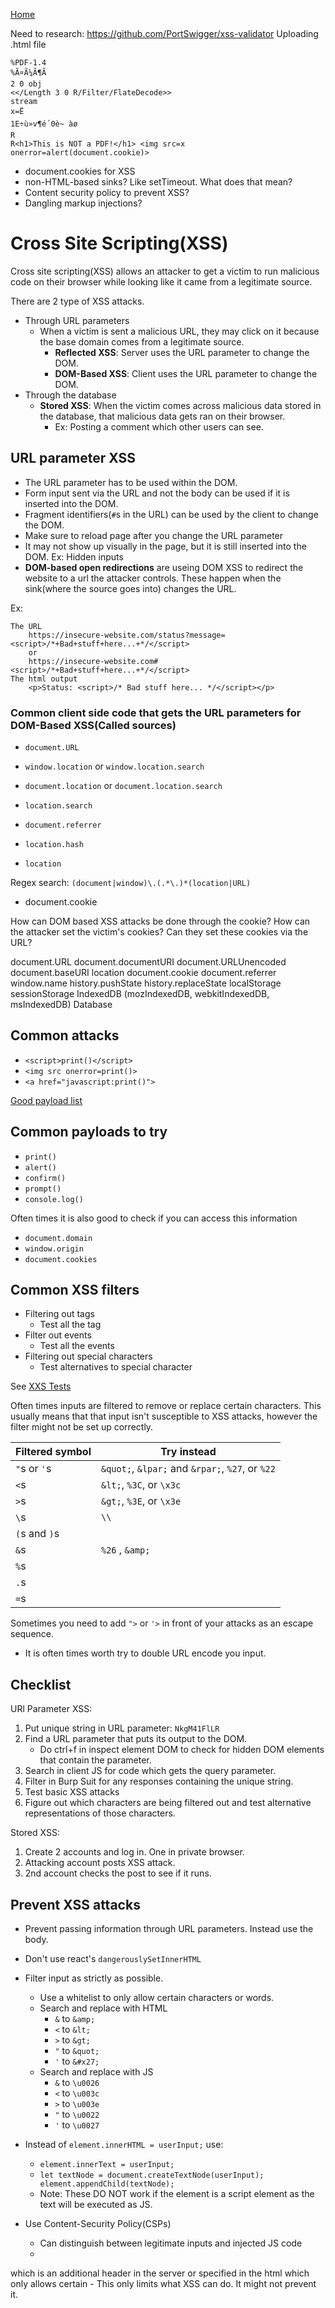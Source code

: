 <!--
 * This file is part of RS Cheat Sheets.
 *
 * RS Cheat Sheets is free software: you can redistribute it and/or modify
 * it under the terms of the GNU General Public License as published by
 * the Free Software Foundation, either version 3 of the License, or
 * (at your option) any later version.
 *
 * RS Cheat Sheets is distributed in the hope that it will be useful,
 * but WITHOUT ANY WARRANTY; without even the implied warranty of
 * MERCHANTABILITY or FITNESS FOR A PARTICULAR PURPOSE.  See the
 * GNU General Public License for more details.
 *
 * You should have received a copy of the GNU General Public License
 * along with RS Cheat Sheets. If not, see <https://www.gnu.org/licenses/>.
 */
-->

[Home](../README.md)

Need to research:
https://github.com/PortSwigger/xss-validator
Uploading .html file
```
%PDF-1.4
%Ã¤Ã¼Ã¶Ã
2 0 obj
<</Length 3 0 R/Filter/FlateDecode>>
stream
x=Ë
1E÷ù»v¶é´0è~ àø
R
R<h1>This is NOT a PDF!</h1> <img src=x onerror=alert(document.cookie)>
```
- document.cookies for XSS
- non-HTML-based sinks? Like setTimeout. What does that mean?
- Content security policy to prevent XSS?
- Dangling markup injections?

# Cross Site Scripting(XSS)
Cross site scripting(XSS) allows an attacker to get a victim to run malicious code on their browser while looking like it came from a legitimate source.

There are 2 type of XSS attacks.
- Through URL parameters
	- When a victim is sent a malicious URL, they may click on it because the base domain comes from a legitimate source.
		- **Reflected XSS**: Server uses the URL parameter to change the DOM.
		- **DOM-Based XSS**: Client uses the URL parameter to change the DOM.
- Through the database
	- **Stored XSS**: When the victim comes across malicious data stored in the database, that malicious data gets ran on their browser.
		- Ex: Posting a comment which other users can see.

## URL parameter XSS
- The URL parameter has to be used within the DOM.
- Form input sent via the URL and not the body can be used if it is inserted into the DOM.
- Fragment identifiers(`#`s in the URL) can be used by the client to change the DOM.
- Make sure to reload page after you change the URL parameter
- It may not show up visually in the page, but it is still inserted into the DOM. Ex: Hidden inputs
- **DOM-based open redirections** are useing DOM XSS to redirect the website to a url the attacker controls. These happen when the sink(where the source goes into) changes the URL.

Ex:
```
The URL
	https://insecure-website.com/status?message=<script>/*+Bad+stuff+here...+*/</script>
	or
	https://insecure-website.com#<script>/*+Bad+stuff+here...+*/</script>
The html output
	<p>Status: <script>/* Bad stuff here... */</script></p>
```

### Common client side code that gets the URL parameters for DOM-Based XSS(Called sources)
- `document.URL`
- `window.location` or `window.location.search`
- `document.location` or `document.location.search`

- `location.search`
- `document.referrer`
- `location.hash`
- `location`

Regex search: `(document|window)\.(.*\.)*(location|URL)`

- document.cookie

How can DOM based XSS attacks be done through the cookie? How can the attacker set the victim's cookies? Can they set these cookies via the URL?

document.URL
document.documentURI
document.URLUnencoded
document.baseURI
location
document.cookie
document.referrer
window.name
history.pushState
history.replaceState
localStorage
sessionStorage
IndexedDB (mozIndexedDB, webkitIndexedDB, msIndexedDB)
Database

## Common attacks
- `<script>print()</script>`
- `<img src onerror=print()>`
- `<a href="javascript:print()">`

[Good payload list](https://github.com/payloadbox/xss-payload-list)

## Common payloads to try
- `print()`
- `alert()`
- `confirm()`
- `prompt()`
- `console.log()`

Often times it is also good to check if you can access this information
- `document.domain`
- `window.origin`
- `document.cookies`

## Common XSS filters
- Filtering out tags
	- Test all the tag
- Filter out events
	- Test all the events
- Filtering out special characters
	- Test alternatives to special character

See [XXS Tests](./xss_tests.md)

Often times inputs are filtered to remove or replace certain characters. This usually means that that input isn't susceptible to XSS attacks, however the filter might not be set up correctly.

| Filtered symbol | Try instead                                      |
|-----------------|--------------------------------------------------|
| `"`s or `'`s    | `&quot;`, `&lpar;` and `&rpar;`, `%27`, or `%22` |
| `<`s            | `&lt;`, `%3C`, or `\x3c`                         |
| `>`s            | `&gt;`, `%3E`, or `\x3e`                         |
| `\`s            | `\\`                                             |
| `(`s and `)`s   |                                                  |
| `&`s            | `%26` , `&amp;`                                  |
| `%`s            |                                                  |
| `.`s            |                                                  |
| `=`s            |                                                  |

Sometimes you need to add `">` or `'>` in front of your attacks as an escape sequence.

- It is often times worth try to double URL encode you input.

## Checklist
URl Parameter XSS:
1. Put unique string in URL parameter: `NkgM41FlLR`
2. Find a URL parameter that puts its output to the DOM.
	- Do ctrl+f in inspect element DOM to check for hidden DOM elements that contain the parameter.
3. Search in client JS for code which gets the query parameter.
4. Filter in Burp Suit for any responses containing the unique string.
5. Test basic XSS attacks
6. Figure out which characters are being filtered out and test alternative representations of those characters.

Stored XSS:
1. Create 2 accounts and log in. One in private browser.
2. Attacking account posts XSS attack.
3. 2nd account checks the post to see if it runs.

## Prevent XSS attacks
- Prevent passing information through URL parameters. Instead use the body.
- Don't use react's `dangerouslySetInnerHTML`
- Filter input as strictly as possible.
	- Use a whitelist to only allow certain characters or words.
	- Search and replace with HTML
		- `&` to `&amp;`
		- `<` to `&lt;`
		- `>` to `&gt;`
		- `"` to `&quot;`
		- `'` to  `&#x27;`
	- Search and replace with JS
		- `&` to `\u0026`
		- `<` to `\u003c`
		- `>` to `\u003e`
		- `"` to  `\u0022`
		- `'` to  `\u0027`
- Instead of `element.innerHTML = userInput;` use:
	- `element.innerText = userInput;`
	- `let textNode = document.createTextNode(userInput); element.appendChild(textNode);`
	- Note: These DO NOT work if the element is a script element as the text will be executed as JS.

- Use Content-Security Policy(CSPs)
	- Can distinguish between legitimate inputs and injected JS code
	- 

which is an additional header in the server or specified in the html which only allows certain 
	- This only limits what XSS can do. It might not prevent it.